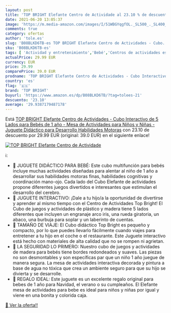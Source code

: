 ```yaml
---
layout: post
title: 'TOP BRIGHT Elefante Centro de Actividade al 23.10 % de descuento'
date: 2021-06-20 13:05:37
image: 'https://m.media-amazon.com/images/I/51WBGYqgfOL._SL500_._SL400_.jpg'
comments: true
category: ofertas
author: 'tole.es'
slug: 'B08BLKD6TB-es TOP BRIGHT Elefante Centro de Actividades - Cubo...'
sku: 'B08BLKD6TB-es'
tags: [ 'Actividad y entretenimiento','Bebé','Centros de actividades estáticos para bebés','bebés','top bright', ]
actualPrice: 29.99 EUR
currency: EUR
price: 29.99
comparePrice: 39.0 EUR
prodname: 'TOP BRIGHT Elefante Centro de Actividades - Cubo Interactivo de 5 Lados para Bebés de 1 año - Mesa de Actividades para Niños y Niñas - Juguete Didáctico para Desarrollo Habilidades Motoras'
country: 'es'
flag: '🇪🇸'
brand: 'TOP BRIGHT'
buyurl: 'https://www.amazon.es/dp/B08BLKD6TB/?tag=tolees-21'
descuento: '23.10'
average: '29.9387179487178'
---
```


Está [TOP BRIGHT Elefante Centro de Actividades - Cubo Interactivo de 5 Lados para Bebés de 1 año - Mesa de Actividades para Niños y Niñas - Juguete Didáctico para Desarrollo Habilidades Motoras](https://www.amazon.es/dp/B08BLKD6TB/?tag=tolees-21) con 23.10 de descuento por 29.99 EUR (original: 39.0 EUR) en el siguiente enlace!

[![TOP BRIGHT Elefante Centro de Actividade](https://m.media-amazon.com/images/I/51WBGYqgfOL._SL500_._SL400_.jpg)](https://www.amazon.es/dp/B08BLKD6TB/?tag=tolees-21)

ℹ️:

- 💙 JUGUETE DIDÁCTICO PARA BEBÉ: Este cubo multifunción para bebés incluye muchas actividades diseñadas para alentar al niño de 1 año a desarrollar sus habilidades motoras finas, habilidades cognitivas y coordinación mano-ojo. Cada lado del Cubo Elefante de actividades propone diferentes juegos divertidos e interesantes que estimulan el desarrollo del cerebro.
- 💙 JUGUETE INTERACTIVO: ¡Dale a tu hijo/a la oportunidad de divertirse y aprender al mismo tiempo con el Centro de Actividades Top Bright! El Cubo de juegos y actividades de plástico y madera tiene 5 lados diferentes que incluyen un engranaje arco iris, una rueda giratoria, un abaco, una burbuja para soplar y un laberinto de cuentas.
- 💙 TAMAÑO DE VIAJE: El Cubo didáctico Top Bright es pequeño y compacto, por lo que puedes llevarlo fácilmente cuando viajes para entretener a tu hijo en el coche o el restaurante. Este Juguete interactivo está hecho con materiales de alta calidad que no se rompen ni agrietan.
- 💙 LA SEGURIDAD LO PRIMERO: Nuestro cubo de juegos y actividades de madera para bebés tiene bordes redondeados y suaves. Las piezas no son desmontables y son específicas par que un niño 1 año juegue de manera segura. La mesa de actividades interactiva decorada y pintura a base de agua no tóxica que crea un ambiente seguro para que su hijo se divierta y se desarrolle.
- 💙 REGALO IDEAL: Este juguete es un excelente regalo original para bebes de 1 año para Navidad, el verano o su cumpleaños. El Elefante mesa de actividades para bebe es ideal para niños y niñas por igual y viene en una bonita y colorida caja.

[🛒 Ver la oferta!!](https://www.amazon.es/dp/B08BLKD6TB/?tag=tolees-21)
